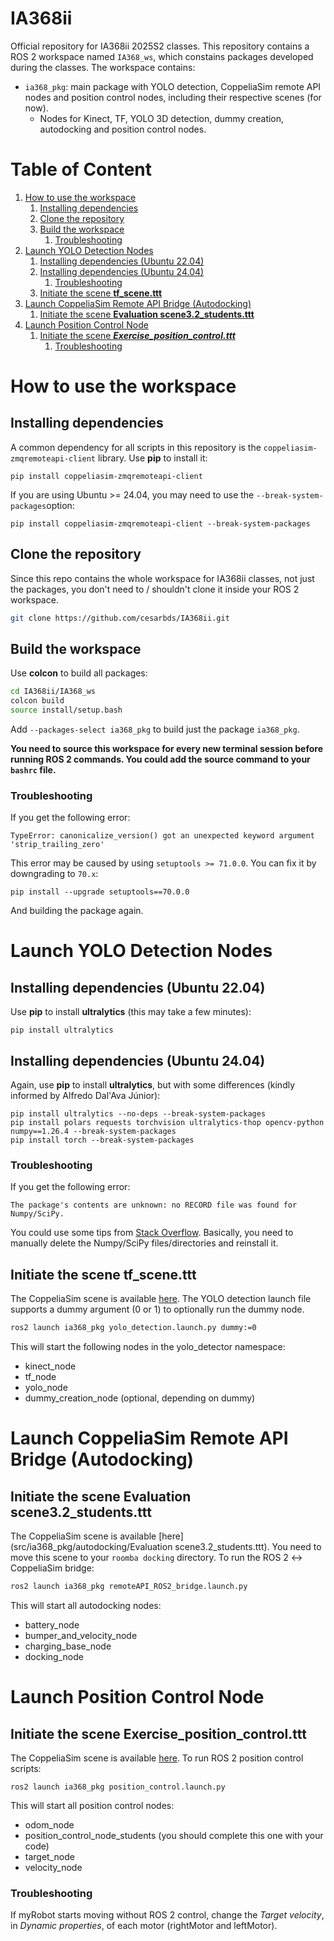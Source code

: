 # IA368ii
Official repository for IA368ii 2025S2 classes. This repository contains a ROS 2 workspace named `IA368_ws`, which constains packages developed during the classes. The workspace contains:
- `ia368_pkg`: main package with YOLO detection, CoppeliaSim remote API nodes and position control nodes, including their respective scenes (for now).
    - Nodes for Kinect, TF, YOLO 3D detection, dummy creation, autodocking and position control nodes.

# Table of Content

1. [How to use the workspace](#how-to-use-the-workspace)
    1. [Installing dependencies](#installing-dependencies)
    2. [Clone the repository](#clone-the-repository)
    3. [Build the workspace](#build-the-workspace)
        1. [Troubleshooting](#troubleshooting)
2. [Launch YOLO Detection Nodes](#launch-yolo-detection-nodes)
    1. [Installing dependencies (Ubuntu 22.04)](#installing-dependencies-ubuntu-2204)
    2. [Installing dependencies (Ubuntu 24.04)](#installing-dependencies-ubuntu-2404)
        1. [Troubleshooting](#troubleshooting-1)
    3. [Initiate the scene **tf_scene.ttt**](#initiate-the-scene-tf_scenettt)
3. [Launch CoppeliaSim Remote API Bridge (Autodocking)](#launch-coppeliasim-remote-api-bridge-autodocking)
    1. [Initiate the scene **Evaluation scene3.2_students.ttt**](#initiate-the-scene-evaluation-scene32_studentsttt)
4. [Launch Position Control Node](#launch-position-control-node)
    1. [Initiate the scene ***Exercise_position_control.ttt***](#initiate-the-scene-exercise_position_controlttt)
        1. [Troubleshooting](#troubleshooting-2)

# How to use the workspace

## Installing dependencies

A common dependency for all scripts in this repository is the `coppeliasim-zmqremoteapi-client` library. Use **pip** to install it:
```
pip install coppeliasim-zmqremoteapi-client
```
If you are using Ubuntu >= 24.04, you may need to use the `--break-system-packages`option:
```
pip install coppeliasim-zmqremoteapi-client --break-system-packages
```

## Clone the repository

Since this repo contains the whole workspace for IA368ii classes, not just the packages, you don't need to / shouldn't clone it inside your ROS 2 workspace.

```bash
git clone https://github.com/cesarbds/IA368ii.git
```
## Build the workspace
Use **colcon** to build all packages:
```bash
cd IA368ii/IA368_ws
colcon build
source install/setup.bash
```
Add ```--packages-select ia368_pkg``` to build just the package `ia368_pkg`.

**You need to source this workspace for every new terminal session before running ROS 2 commands. You could add the source command to your ```bashrc``` file.**

### Troubleshooting

If you get the following error:
```
TypeError: canonicalize_version() got an unexpected keyword argument 'strip_trailing_zero'
```
This error may be caused by using `setuptools >= 71.0.0`. You can fix it by downgrading to `70.x`:
```
pip install --upgrade setuptools==70.0.0
```
And building the package again.

# Launch YOLO Detection Nodes
## Installing dependencies (Ubuntu 22.04)

Use **pip** to install **ultralytics** (this may take a few minutes):
```
pip install ultralytics
```
## Installing dependencies (Ubuntu 24.04)

Again, use **pip** to install **ultralytics**, but with some differences (kindly informed by Alfredo Dal'Ava Júnior):
```
pip install ultralytics --no-deps --break-system-packages
pip install polars requests torchvision ultralytics-thop opencv-python numpy==1.26.4 --break-system-packages
pip install torch --break-system-packages
```
### Troubleshooting
If you get the following error:
```
The package's contents are unknown: no RECORD file was found for Numpy/SciPy.
```
You could use some tips from [Stack Overflow](https://stackoverflow.com/questions/68886239/cannot-uninstall-numpy-1-21-2-record-file-not-found). Basically, you need to manually delete the Numpy/SciPy files/directories and reinstall it.

## Initiate the scene **tf_scene.ttt**

The CoppeliaSim scene is available [here](src/ia368_pkg/yolo_detector/tf_scene.ttt). The YOLO detection launch file supports a dummy argument (0 or 1) to optionally run the dummy node.
```bash
ros2 launch ia368_pkg yolo_detection.launch.py dummy:=0
```
This will start the following nodes in the yolo_detector namespace:

- kinect_node
- tf_node
- yolo_node
- dummy_creation_node (optional, depending on dummy)

# Launch CoppeliaSim Remote API Bridge (Autodocking)

## Initiate the scene **Evaluation scene3.2_students.ttt**

The CoppeliaSim scene is available [here](src/ia368_pkg/autodocking/Evaluation scene3.2_students.ttt). You need to move this scene to your `roomba docking` directory. To run the ROS 2 ↔ CoppeliaSim bridge:
```bash
ros2 launch ia368_pkg remoteAPI_ROS2_bridge.launch.py
```
This will start all autodocking nodes:

- battery_node
- bumper_and_velocity_node
- charging_base_node
- docking_node

# Launch Position Control Node

## Initiate the scene **Exercise_position_control.ttt**

The CoppeliaSim scene is available [here](src/ia368_pkg/position_control/Exercise_position_control.ttt). To run ROS 2 position control scripts:
```
ros2 launch ia368_pkg position_control.launch.py
```
This will start all position control nodes:

- odom_node
- position_control_node_students (you should complete this one with your code)
- target_node
- velocity_node

### Troubleshooting
If myRobot starts moving without ROS 2 control, change the *Target velocity*, in *Dynamic properties*, of each motor (rightMotor and leftMotor).